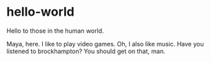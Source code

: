 # hello-world

Hello to those in the human world. 

Maya, here. I like to play video games. 
Oh, I also like music. Have you listened to brockhampton? You should get on that, man. 
